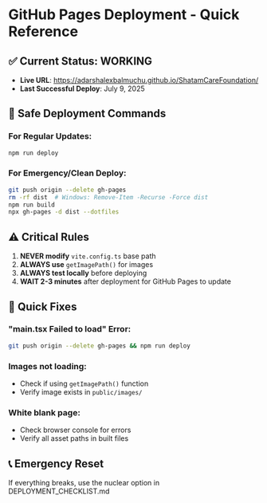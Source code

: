 # GitHub Pages Deployment - Quick Reference

## ✅ Current Status: WORKING
- **Live URL**: https://adarshalexbalmuchu.github.io/ShatamCareFoundation/
- **Last Successful Deploy**: July 9, 2025

## 🚀 Safe Deployment Commands

### For Regular Updates:
```bash
npm run deploy
```

### For Emergency/Clean Deploy:
```bash
git push origin --delete gh-pages
rm -rf dist  # Windows: Remove-Item -Recurse -Force dist
npm run build
npx gh-pages -d dist --dotfiles
```

## ⚠️ Critical Rules

1. **NEVER modify** `vite.config.ts` base path
2. **ALWAYS use** `getImagePath()` for images  
3. **ALWAYS test locally** before deploying
4. **WAIT 2-3 minutes** after deployment for GitHub Pages to update

## 🔧 Quick Fixes

### "main.tsx Failed to load" Error:
```bash
git push origin --delete gh-pages && npm run deploy
```

### Images not loading:
- Check if using `getImagePath()` function
- Verify image exists in `public/images/`

### White blank page:
- Check browser console for errors
- Verify all asset paths in built files

## 📞 Emergency Reset
If everything breaks, use the nuclear option in DEPLOYMENT_CHECKLIST.md
